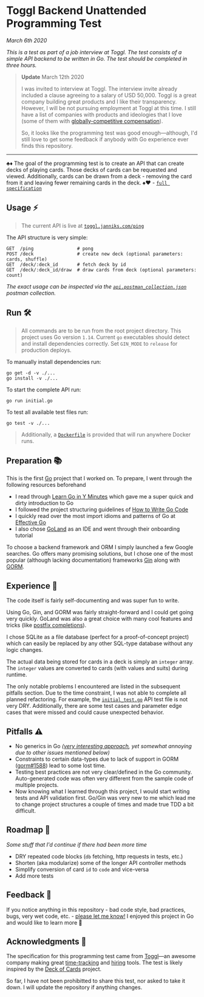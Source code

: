 # Toggl Backend Unattended Programming Test

_March 6th 2020_

_This is a test as part of a job interview at Toggl.
The test consists of a simple API backend to be written in Go.
The test should be completed in three hours._

> **Update** March 12th 2020
> 
> I was invited to interview at Toggl.
> The interview invite already included a clause agreeing to a salary of USD 50,000.
> Toggl is a great company building great products and I like their transparency.
> However, I will be not pursuing employment at Toggl at this time.
> I still have a list of companies with products and ideologies that I love (some of them with [globally-competitive compensation](https://github.com/ymslavov/established-remote)).
>
> So, it looks like the programming test was good enough—although, I'd still love to get some feedback if anybody with Go experience ever finds this repository.

---

♣️♦️
The goal of the programming test is to create an API that can create decks of playing cards.
Those decks of cards can be requested and viewed.
Additionally, cards can be drawn from a deck - removing the card from it and leaving fewer remaining cards in the deck.
♠️♥️ - [`full specification`](./spec.pdf)

## Usage ⚡️

> The current API is live at [`toggl.janniks.com/ping`](https://toggl.janniks.com/ping)

The API structure is very simple:
```
GET  /ping                # pong
POST /deck                # create new deck (optional parameters: cards, shuffle)
GET  /deck/:deck_id       # fetch deck by id
GET  /deck/:deck_id/draw  # draw cards from deck (optional parameters: count)
```

_The exact usage can be inspected via the [`api.postman_collection.json`](./api.postman_collection.json) postman collection._

## Run 🛠

> All commands are to be run from the root project directory.
> This project uses Go version `1.14`.
> Current `go` executables should detect and install dependencies correctly.
> Set `GIN_MODE` to `release` for production deploys.

To manually install dependencies run:
```
go get -d -v ./...
go install -v ./...
```

To start the complete API run:
```
go run initial.go
```

To test all available test files run:
```
go test -v ./...
```

> Additionally, a [`Dockerfile`](./Dockerfile) is provided that will run anywhere Docker runs.

## Preparation 📚

This is the first [Go](https://golang.org/) project that I worked on. To prepare, I went through the following resources beforehand

- I read through [Learn Go in Y Minutes](https://learnxinyminutes.com/docs/go/) which gave me a super quick and dirty introduction to Go
- I followed the project structuring guidelines of [How to Write Go Code](https://golang.org/doc/code.html)
- I quickly read over the most import idioms and patterns of Go at [Effective Go](https://golang.org/doc/effective_go.html)
- I also chose [GoLand](https://www.jetbrains.com/go/) as an IDE and went through their onboarding tutorial

To choose a backend framework and ORM I simply launched a few Google searches.
Go offers many promising solutions, but I chose one of the most popular (although lacking documentation) frameworks [Gin](https://github.com/gin-gonic/gin) along with [GORM](https://github.com/jinzhu/gorm).

## Experience 🎡

The code itself is fairly self-documenting and was super fun to write.

Using Go, Gin, and GORM was fairly straight-forward and I could get going very quickly.
GoLand was also a great choice with many cool features and tricks (like [postfix completions](https://twitter.com/golandide/status/991301502449963009)). 

I chose SQLite as a file database (perfect for a proof-of-concept project) which can easily be replaced by any other SQL-type database without any logic changes.

The actual data being stored for cards in a deck is simply an `integer` array.
The `integer` values are converted to cards (with values and suits) during runtime.

The only notable problems I encountered are listed in the subsequent pitfalls section.
Due to the time constraint, I was not able to complete all planned refactoring. For example, the [`initial_test.go`](./initial_test.go) API test file is not very DRY. Additionally, there are some test cases and parameter edge cases that were missed and could cause unexpected behavior.

## Pitfalls ⚠️

- No generics in Go _([very interesting approach](https://blog.golang.org/why-generics), yet somewhat annoying due to other issues mentioned below)_
- Constraints to certain data-types due to lack of support in GORM ([gorm#1588](https://github.com/jinzhu/gorm/issues/1588)) lead to some lost time.
- Testing best practices are not very clear/defined in the Go community. Auto-generated code was often very different from the sample code of multiple projects.
- Now knowing what I learned through this project, I would start writing tests and API validation first. Go/Gin was very new to me which lead me to change project structures a couple of times and made true TDD a bit difficult. 

## Roadmap 🚧

_Some stuff that I'd continue if there had been more time_

- DRY repeated code blocks (`db` fetching, http requests in tests, etc.)
- Shorten (aka modularize) some of the longer API controller methods
- Simplify conversion of card `id` to `code` and vice-versa
- Add more tests

## Feedback 💬

If you notice anything in this repository - bad code style, bad practices, bugs, very wet code, etc. - [please let me know!](https://twitter.com/messages/compose?recipient_id=82144365) I enjoyed this project in Go and would like to learn more 🙏

## Acknowledgments 🙌

The specification for this programming test came from [Toggl](https://toggl.com/)—an awesome company making great [time-tracking](https://toggl.com/features/) and [hiring](https://toggl.com/hire/) tools.
The test is likely inspired by the [Deck of Cards](https://deckofcardsapi.com/) project.

So far, I have not been prohibitted to share this test, nor asked to take it down.
I will update the repository if anything changes.
